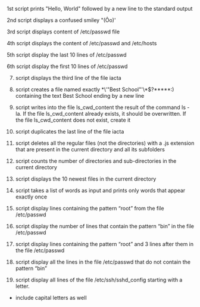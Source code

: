 1st script prints "Hello, World" followed by a new line to the standard output

2nd script displays a confused smiley "(Ôo)'

3rd script displays content of /etc/passwd file

4th script displays the content of /etc/passwd and /etc/hosts

5th script display the last 10 lines of /etc/passwd

6th script display the first 10 lines of /etc/passwd

7) script displays the third line of the file iacta

8) script creates a file named exactly \*\\'"Best School"\'\\*$\?\*\*\*\*\*:) containing the text Best School ending by a new line

9) script  writes into the file ls_cwd_content the result of the command ls -la. If the file ls_cwd_content already exists, it should be overwritten. If the file ls_cwd_content does not exist, create it

10) script duplicates the last line of the file iacta

11) script deletes all the regular files (not the directories) with a .js extension that are present in the current directory and all its subfolders

12) script counts the number of directories and sub-directories in the current directory

13) script displays the 10 newest files in the current directory

14) script  takes a list of words as input and prints only words that appear exactly once

15) script display lines containing the pattern “root” from the file /etc/passwd

16) script display the number of lines that contain the pattern “bin” in the file /etc/passwd

17) script display lines containing the pattern “root” and 3 lines after them in the file /etc/passwd

18) script display all the lines in the file /etc/passwd that do not contain the pattern “bin”

19) script display all lines of the file /etc/ssh/sshd_config starting with a letter.
* include capital letters as well
